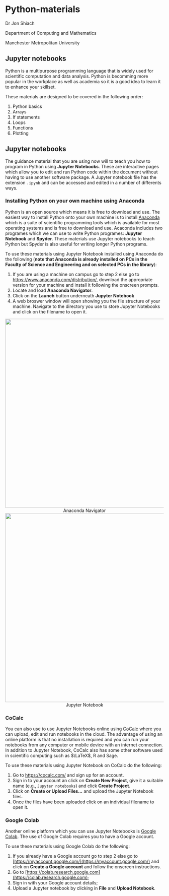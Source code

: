 # Python-materials

Dr Jon Shiach

Department of Computing and Mathematics

Manchester Metropolitan University

## Jupyter notebooks
Python is a multipurpose programming language that is widely used for scientific computation and data analysis. Python is becomming more popular in the workplace as well as academia so it is a good idea to learn it to enhance your skillset.

These materials are designed to be covered in the following order:

1. Python basics
1. Arrays
1. If statements
1. Loops
1. Functions
1. Plotting

## Jupyter notebooks
The guidance material that you are using now will to teach you how to program in Python using **Jupyter Notebooks**. These are interactive pages which allow you to edit and run Python code within the document without having to use another software package. A Jupyter notebook file has the extension `.ipynb` and can be accessed and edited in a number of differents ways.

### Installing Python on your own machine using Anaconda

Python is an open source which means it is free to download and use. The easiest way to install Python onto your own machine is to install [Anaconda](https://www.anaconda.com/distribution/) which is a suite of scientific programming tools which is available for most operating systems and is free to download and use. Acaconda includes two programes which we can use to write Python programes: **Jupyter Notebook** and **Spyder**. These materials use Jupyter notebooks to teach Python but Spyder is also useful for writing longer Python programs.

To use these materials using Jupyter Notebook installed using Anaconda do the following (**note that Anaconda is already installed on PCs in the Faculty of Science and Engineering and on selected PCs in the library**):

1. If you are using a machine on campus go to step 2 else go to https://www.anaconda.com/distribution/, download the appropriate version for your machine and install it following the onscreen prompts.
1. Locate and load **Anaconda Navigator**.
1. Click on the **Launch** button underneath **Jupyter Notebook**
1. A web broswer window will open showing you the file structure of your machine. Navigate to the directory you use to store Jupyter Notebooks and click on the filename to open it.

<img src="https://github.com/drjonshiach/Python-Programming/blob/master/Images/Aconda_navigator.png?raw=true" width=600 align='center'>
<center>Anaconda Navigator</center>

<img src="https://github.com/drjonshiach/Python-Programming/blob/master/Images/Jupyter.png?raw=true" width=600 center='center'>
<center>Jupyter Notebook</center>


### CoCalc
You can also use to use Jupyter Notebooks online using [CoCalc](https://cocalc.com) where you can upload, edit and run notebooks in the cloud. The advantage of using an online platform is that no installation is required and you can run your notebooks from any computer or mobile device with an internet connection. In addition to Jupyter Notebook, CoCalc also has some other software used in scientific computing such as $\LaTeX$, R and Sage. 

To use these materials using Jupyter Notebook on CoCalc do the following:

1. Go to https://cocalc.com/ and sign up for an account.
1. Sign in to your account an click on **Create New Project**, give it a suitable name (e.g., `Jupyter notebooks`) and click **Create Project**.
1. Click on **Create or Upload Files...** and upload the Jupyter Notebook files.
1. Once the files have been uploaded click on an individual filename to open it.

### Google Colab
Another online platform which you can use Jupyter Notebooks is [Google Colab](https://colab.research.google.com/).  The use of Google Colab requires you to have a Google account.

To use these materials using Google Colab do the following:

1. If you already have a Google account go to step 2 else go to [https://myaccount.google.com/](https://myaccount.google.com/) and click on **Create a Google account** and follow the onscreen instructions.
1. Go to [https://colab.research.google.com](https://colab.research.google.com);
1. Sign in with your Google account details;
1. Upload a Jupyter notebook by clicking in **File** and **Upload Notebook**.
